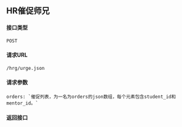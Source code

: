 ## HR催促师兄
#### 接口类型
	POST
#### 请求URL
	/hrg/urge.json
#### 请求参数
	orders: `催促列表，为一名为orders的json数组，每个元素包含student_id和mentor_id。`
#### 返回接口
```js

```
